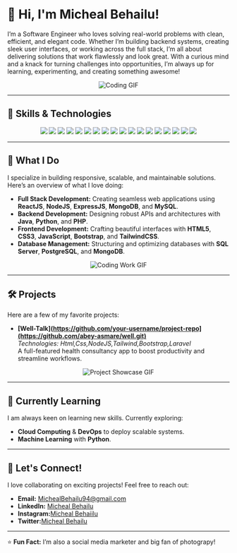 # 👋 Hi, I'm Micheal Behailu!

I’m a Software Engineer who loves solving real-world problems with clean, efficient, and elegant code. Whether I’m building backend systems, creating sleek user interfaces, or working across the full stack, I’m all about delivering solutions that work flawlessly and look great. With a curious mind and a knack for turning challenges into opportunities, I’m always up for learning, experimenting, and creating something awesome!
<p align="center">
  <img src="https://i.giphy.com/media/v1.Y2lkPTc5MGI3NjExbjJsb3V0Zjc3bHRjM2pobG9uZnpocG54cWVhMTJ6dW1vZnFyZjgyOSZlcD12MV9pbnRlcm5hbF9naWZfYnlfaWQmY3Q9Zw/JqmupuTVZYaQX5s094/giphy.gif" alt="Coding GIF">
</p>

---

## 🔧 Skills & Technologies

<p align="center">
  <img src="https://img.shields.io/badge/Node.js-339933?style=for-the-badge&logo=nodedotjs&logoColor=white" />
  <img src="https://img.shields.io/badge/ReactJS-61DAFB?style=for-the-badge&logo=react&logoColor=white" />
  <img src="https://img.shields.io/badge/ExpressJS-000000?style=for-the-badge&logo=express&logoColor=white" />
  <img src="https://img.shields.io/badge/MySQL-4479A1?style=for-the-badge&logo=mysql&logoColor=white" />
  <img src="https://img.shields.io/badge/MongoDB-4EA94B?style=for-the-badge&logo=mongodb&logoColor=white" />
  <img src="https://img.shields.io/badge/Java-007396?style=for-the-badge&logo=java&logoColor=white" />
  <img src="https://img.shields.io/badge/Python-3776AB?style=for-the-badge&logo=python&logoColor=white" />
  <img src="https://img.shields.io/badge/C++-00599C?style=for-the-badge&logo=cplusplus&logoColor=white" />
  <img src="https://img.shields.io/badge/C-00599C?style=for-the-badge&logo=c&logoColor=white" />
  <img src="https://img.shields.io/badge/C%23-239120?style=for-the-badge&logo=csharp&logoColor=white" />
  <img src="https://img.shields.io/badge/SQL_Server-CC2927?style=for-the-badge&logo=microsoftsqlserver&logoColor=white" />
  <img src="https://img.shields.io/badge/PostgreSQL-4169E1?style=for-the-badge&logo=postgresql&logoColor=white" />
  <img src="https://img.shields.io/badge/HTML5-E34F26?style=for-the-badge&logo=html5&logoColor=white" />
  <img src="https://img.shields.io/badge/CSS3-1572B6?style=for-the-badge&logo=css3&logoColor=white" />
  <img src="https://img.shields.io/badge/JavaScript-F7DF1E?style=for-the-badge&logo=javascript&logoColor=black" />
  <img src="https://img.shields.io/badge/Bootstrap-7952B3?style=for-the-badge&logo=bootstrap&logoColor=white" />
  <img src="https://img.shields.io/badge/TailwindCSS-38B2AC?style=for-the-badge&logo=tailwindcss&logoColor=white" />
  <img src="https://img.shields.io/badge/Photoshop-31A8FF?style=for-the-badge&logo=adobephotoshop&logoColor=white" />
</p>

---

## 🚀 What I Do

I specialize in building responsive, scalable, and maintainable solutions. Here’s an overview of what I love doing:

- **Full Stack Development:** Creating seamless web applications using **ReactJS**, **NodeJS**, **ExpressJS**, **MongoDB**, and **MySQL**.
- **Backend Development:** Designing robust APIs and architectures with **Java**, **Python**, and **PHP**.
- **Frontend Development:** Crafting beautiful interfaces with **HTML5**, **CSS3**, **JavaScript**, **Bootstrap**, and **TailwindCSS**.
- **Database Management:** Structuring and optimizing databases with **SQL Server**, **PostgreSQL**, and **MongoDB**.


<p align="center">
  <img src="https://media.giphy.com/media/qgQUggAC3Pfv687qPC/giphy.gif" alt="Coding Work GIF">
</p>

---

## 🛠️ Projects

Here are a few of my favorite projects:

- **[Well-Talk](https://github.com/your-username/project-repo](https://github.com/abey-asmare/well.git)**  
   *Technologies: Html,Css,NodeJS,Tailwind,Bootstrap,Laravel*  
   A full-featured health consultancy app to boost productivity and streamline workflows.

<p align="center">
  <img src="https://media.giphy.com/media/26tn33aiTi1jkl6H6/giphy.gif" alt="Project Showcase GIF">
</p>

---

## 🌱 Currently Learning

I am always keen on learning new skills. Currently exploring:

- **Cloud Computing** & **DevOps** to deploy scalable systems.
- **Machine Learning** with **Python**.

---

## 🤝 Let's Connect!

I love collaborating on exciting projects! Feel free to reach out:

- **Email:** [MichealBehailu94@gmail.com](mailto:michealbehailu@gmail.com)
- **LinkedIn:** [Micheal Behailu](https://linkedin.com/in/yourprofile)
- **Instagram:**[Micheal Behaiilu](https://www.instagram.com/itsnotmik0)
- **Twitter:**[Micheal Behailu](https://x.com/itsnotmik0)


---

⭐️ **Fun Fact:** I’m also a social media marketer and big fan of photograpy!

